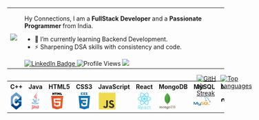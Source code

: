 <table border="0" cellspacing="0" cellpadding="0" style="border: none;">
  <tr>
    <td style="border: none;">
      <img src="https://media.giphy.com/media/M9gbBd9nbDrOTu1Mqx/giphy.gif" width="100"/>
    </td>
        <td style="vertical-align: top; padding-left: 10px; border: none;">
      <p>
        Hy Connections, I am a <strong>FullStack Developer</strong> and a <strong>Passionate Programmer </strong> from India.
      </p>
      <ul>
        <li>🌱 I’m currently learning Backend Development.</li>
        <li>⚡ Sharpening DSA skills with consistency and code.</li>
      </ul>
      <div>
        <a href="https://www.linkedin.com/in/vivekmakwana">
          <img src="https://img.shields.io/badge/LinkedIn-blue?style=for-the-badge&logo=linkedin&logoColor=white" alt="LinkedIn Badge">
        </a>
        <img src="https://komarev.com/ghpvc/?username=Vivek-M22&style=for-the-badge&color=blue" alt="Profile Views">
        <img src="https://media.giphy.com/media/WUlplcMpOCEmTGBtBW/giphy.gif" width="40">
      </div>
    </td>
  </tr>
</table>

<table align="left">
  <tr>
    <th>C++</th>
    <th>Java</th>
    <th>HTML5</th>
    <th>CSS3</th>
    <th>JavaScript</th>
    <th>React</th>
    <th>MongoDB</th>
    <th>MySQL</th>
    <th>Node.js</th>
    <th>Postman</th>
    <th>Git</th>
  </tr>
  <tr>
    <td><img src="https://github.com/devicons/devicon/blob/master/icons/cplusplus/cplusplus-original.svg" title="C++" alt="C++" width="40" height="40"/></td>
    <td><img src="https://github.com/devicons/devicon/blob/master/icons/java/java-original-wordmark.svg" title="Java" alt="Java" width="40" height="40"/></td>
    <td><img src="https://github.com/devicons/devicon/blob/master/icons/html5/html5-original-wordmark.svg" title="HTML5" alt="HTML5" width="40" height="40"/></td>
    <td><img src="https://github.com/devicons/devicon/blob/master/icons/css3/css3-plain-wordmark.svg" title="CSS3" alt="CSS3" width="40" height="40"/></td>
    <td><img src="https://github.com/devicons/devicon/blob/master/icons/javascript/javascript-original.svg" title="JavaScript" alt="JavaScript" width="40" height="40"/></td>
    <td><img src="https://github.com/devicons/devicon/blob/master/icons/react/react-original-wordmark.svg" title="React" alt="React" width="40" height="40"/></td>
    <td><img src="https://github.com/devicons/devicon/blob/master/icons/mongodb/mongodb-original-wordmark.svg" title="MongoDB" alt="MongoDB" width="40" height="40"/></td>
    <td><img src="https://github.com/devicons/devicon/blob/master/icons/mysql/mysql-original-wordmark.svg" title="MySQL" alt="MySQL" width="40" height="40"/></td>
    <td><img src="https://github.com/devicons/devicon/blob/master/icons/nodejs/nodejs-original-wordmark.svg" title="Node.js" alt="Node.js" width="40" height="40"/></td>
    <td><img src="https://www.vectorlogo.zone/logos/getpostman/getpostman-icon.svg" title="Postman" alt="Postman" width="40" height="40"/></td>
    <td><img src="https://github.com/devicons/devicon/blob/master/icons/git/git-original-wordmark.svg" title="Git" alt="Git" width="40" height="40"/></td>
  </tr>
</table>



<div align="left" style="display: flex; justify-content: center; gap: 10px;">
  <a href="https://git.io/streak-stats">
    <img src="http://github-readme-streak-stats.herokuapp.com?user=Vivek-M22&theme=dark&background=000000" alt="GitHub Streak" style="height: 150px; gap:30px">
  </a>
  <a href="https://github.com/anuraghazra/github-readme-stats">
    <img src="https://github-readme-stats.vercel.app/api/top-langs/?username=Vivek-M22&layout=compact&theme=vision-friendly-dark" alt="Top Languages" style="height: 150px;">
  </a>
</div>



<!--
**Vivek-M22/Vivek-M22** is a ✨ _special_ ✨ repository because its `README.md` (this file) appears on your GitHub profile.

Here are some ideas to get you started:
- 🔭 I’m working as a Software Engineer at Consultadd INC.
- 🔭 I’m currently working on ...
- 🌱 I’m currently learning ...
- 👯 I’m looking to collaborate on ...
- 🤔 I’m looking for help with ...
- 💬 Ask me about ...
- 📫 How to reach me: ...
- 😄 Pronouns: ...
- ⚡ Fun fact: ...
-->
